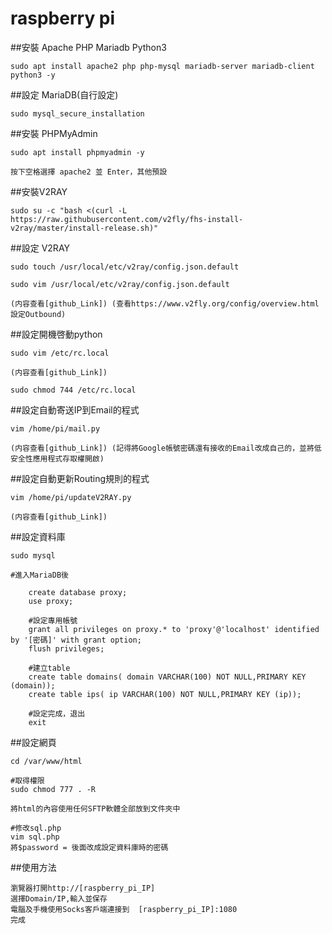 raspberry pi
==============

##安裝 Apache PHP Mariadb Python3

	sudo apt install apache2 php php-mysql mariadb-server mariadb-client python3 -y

##設定 MariaDB(自行設定)

	sudo mysql_secure_installation 

##安裝 PHPMyAdmin

	sudo apt install phpmyadmin -y

	按下空格選擇 apache2 並 Enter，其他預設

##安裝V2RAY

	sudo su -c "bash <(curl -L https://raw.githubusercontent.com/v2fly/fhs-install-v2ray/master/install-release.sh)"

##設定 V2RAY

	sudo touch /usr/local/etc/v2ray/config.json.default

	sudo vim /usr/local/etc/v2ray/config.json.default

	(内容查看[github_Link]) (查看https://www.v2fly.org/config/overview.html設定Outbound)

##設定開機啓動python

	sudo vim /etc/rc.local

	(内容查看[github_Link])

	sudo chmod 744 /etc/rc.local

##設定自動寄送IP到Email的程式

	vim /home/pi/mail.py

	(内容查看[github_Link]) (記得將Google帳號密碼還有接收的Email改成自己的，並將低安全性應用程式存取權開啟)

##設定自動更新Routing規則的程式

	vim /home/pi/updateV2RAY.py

	(内容查看[github_Link])

##設定資料庫
	
	sudo mysql

	#進入MariaDB後
		
		create database proxy;
		use proxy;

		#設定專用帳號
		grant all privileges on proxy.* to 'proxy'@'localhost' identified by '[密碼]' with grant option;
		flush privileges;

		#建立table
		create table domains( domain VARCHAR(100) NOT NULL,PRIMARY KEY (domain));
		create table ips( ip VARCHAR(100) NOT NULL,PRIMARY KEY (ip));
		
		#設定完成，退出
		exit

##設定網頁

	cd /var/www/html

	#取得權限
	sudo chmod 777 . -R

	將html的內容使用任何SFTP軟體全部放到文件夾中

	#修改sql.php
	vim sql.php
	將$password = 後面改成設定資料庫時的密碼

##使用方法

	瀏覽器打開http://[raspberry_pi_IP]
	選擇Domain/IP,輸入並保存
	電腦及手機使用Socks客戶端連接到	[raspberry_pi_IP]:1080
	完成
